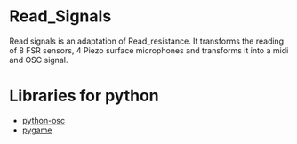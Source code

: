 # Read_Signals
Read signals is an adaptation of Read_resistance. It transforms the reading of 8 FSR sensors, 4 Piezo surface microphones and transforms it into a midi and OSC signal.

# Libraries for python
* [python-osc](https://pypi.org/project/python-osc)
* [pygame](https://www.pygame.org/wiki/GettingStarted)
